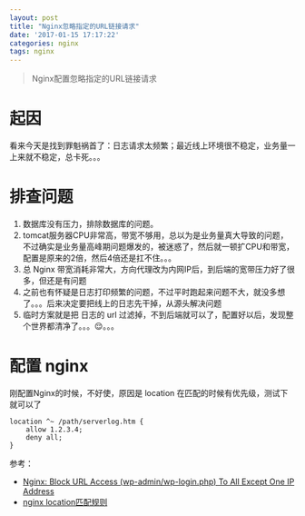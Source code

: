 ```yaml
---
layout: post
title: "Nginx忽略指定的URL链接请求"
date: '2017-01-15 17:17:22'
categories: nginx
tags: nginx
---
```


> Nginx配置忽略指定的URL链接请求

# 起因
看来今天是找到罪魁祸首了：日志请求太频繁；最近线上环境很不稳定，业务量一上来就不稳定，总卡死。。。

# 排查问题
1. 数据库没有压力，排除数据库的问题。
2. tomcat服务器CPU非常高，带宽不够用，总以为是业务量真大导致的问题，不过确实是业务量高峰期问题爆发的，被迷惑了，然后就一顿扩CPU和带宽，配置是原来的2倍，然后4倍还是扛不住。。。
3. 总 Nginx 带宽消耗非常大，方向代理改为内网IP后，到后端的宽带压力好了很多，但还是有问题
4. 之前也有怀疑是日志打印频繁的问题，不过平时跑起来问题不大，就没多想了。。。后来决定要把线上的日志先干掉，从源头解决问题
5. 临时方案就是把 日志的 url 过滤掉，不到后端就可以了，配置好以后，发现整个世界都清净了。。。😌。。。

# 配置 nginx
刚配置Nginx的时候，不好使，原因是 location 在匹配的时候有优先级，测试下就可以了
```nginx
location ^~ /path/serverlog.htm {
    allow 1.2.3.4;
    deny all;
}
```

参考：  
- [Nginx: Block URL Access (wp-admin/wp-login.php) To All Except One IP Address](https://www.cyberciti.biz/faq/nginx-block-url-access-all-except-one-ip-address/)     
- [nginx location匹配规则](http://www.nginx.cn/115.html)

